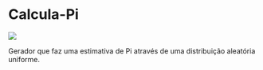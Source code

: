 <h1>Calcula-Pi</h1>
<p align="left">
<img src="http://img.shields.io/static/v1?label=STATUS&message=EM%20DESENVOLVIMENTO&color=RED&style=for-the-badge"/>
</p>
Gerador que faz uma estimativa de Pi através de uma distribuição aleatória uniforme.
